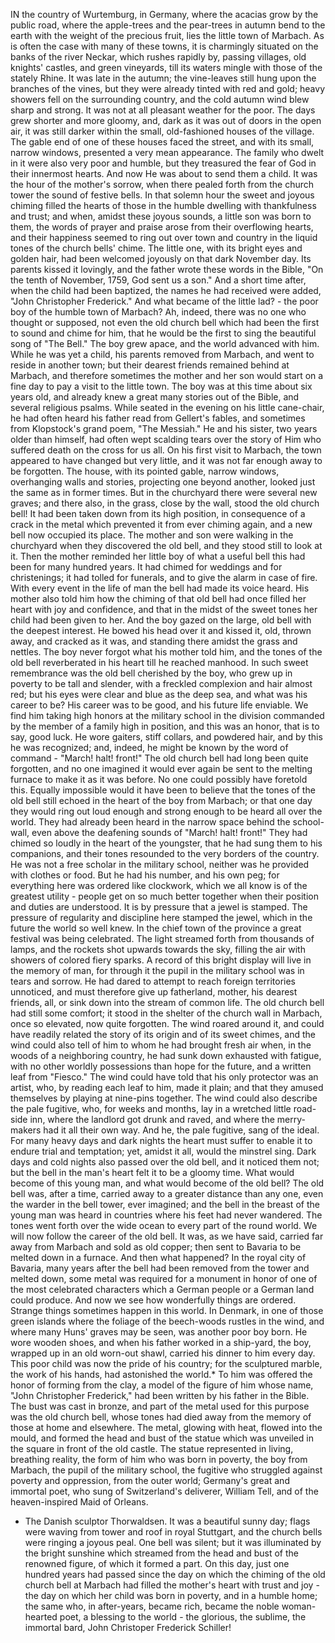 IN the country of Wurtemburg, in Germany, where the acacias grow by the public road, where the apple-trees and the pear-trees in autumn bend to the earth with the weight of the precious fruit, lies the little town of Marbach.
As is often the case with many of these towns, it is charmingly situated on the banks of the river Neckar, which rushes rapidly by, passing villages, old knights' castles, and green vineyards, till its waters mingle with those of the stately Rhine.
It was late in the autumn; the vine-leaves still hung upon the branches of the vines, but they were already tinted with red and gold; heavy showers fell on the surrounding country, and the cold autumn wind blew sharp and strong.
It was not at all pleasant weather for the poor.
The days grew shorter and more gloomy, and, dark as it was out of doors in the open air, it was still darker within the small, old-fashioned houses of the village.
The gable end of one of these houses faced the street, and with its small, narrow windows, presented a very mean appearance.
The family who dwelt in it were also very poor and humble, but they treasured the fear of God in their innermost hearts.
And now He was about to send them a child.
It was the hour of the mother's sorrow, when there pealed forth from the church tower the sound of festive bells.
In that solemn hour the sweet and joyous chiming filled the hearts of those in the humble dwelling with thankfulness and trust; and when, amidst these joyous sounds, a little son was born to them, the words of prayer and praise arose from their overflowing hearts, and their happiness seemed to ring out over town and country in the liquid tones of the church bells' chime.
The little one, with its bright eyes and golden hair, had been welcomed joyously on that dark November day.
Its parents kissed it lovingly, and the father wrote these words in the Bible, "On the tenth of November, 1759, God sent us a son."
And a short time after, when the child had been baptized, the names he had received were added, "John Christopher Frederick."
And what became of the little lad? - the poor boy of the humble town of Marbach?
Ah, indeed, there was no one who thought or supposed, not even the old church bell which had been the first to sound and chime for him, that he would be the first to sing the beautiful song of "The Bell."
The boy grew apace, and the world advanced with him.
While he was yet a child, his parents removed from Marbach, and went to reside in another town; but their dearest friends remained behind at Marbach, and therefore sometimes the mother and her son would start on a fine day to pay a visit to the little town.
The boy was at this time about six years old, and already knew a great many stories out of the Bible, and several religious psalms.
While seated in the evening on his little cane-chair, he had often heard his father read from Gellert's fables, and sometimes from Klopstock's grand poem, "The Messiah."
He and his sister, two years older than himself, had often wept scalding tears over the story of Him who suffered death on the cross for us all.
On his first visit to Marbach, the town appeared to have changed but very little, and it was not far enough away to be forgotten.
The house, with its pointed gable, narrow windows, overhanging walls and stories, projecting one beyond another, looked just the same as in former times.
But in the churchyard there were several new graves; and there also, in the grass, close by the wall, stood the old church bell!
It had been taken down from its high position, in consequence of a crack in the metal which prevented it from ever chiming again, and a new bell now occupied its place.
The mother and son were walking in the churchyard when they discovered the old bell, and they stood still to look at it.
Then the mother reminded her little boy of what a useful bell this had been for many hundred years.
It had chimed for weddings and for christenings; it had tolled for funerals, and to give the alarm in case of fire.
With every event in the life of man the bell had made its voice heard.
His mother also told him how the chiming of that old bell had once filled her heart with joy and confidence, and that in the midst of the sweet tones her child had been given to her.
And the boy gazed on the large, old bell with the deepest interest.
He bowed his head over it and kissed it, old, thrown away, and cracked as it was, and standing there amidst the grass and nettles.
The boy never forgot what his mother told him, and the tones of the old bell reverberated in his heart till he reached manhood.
In such sweet remembrance was the old bell cherished by the boy, who grew up in poverty to be tall and slender, with a freckled complexion and hair almost red; but his eyes were clear and blue as the deep sea, and what was his career to be?
His career was to be good, and his future life enviable.
We find him taking high honors at the military school in the division commanded by the member of a family high in position, and this was an honor, that is to say, good luck.
He wore gaiters, stiff collars, and powdered hair, and by this he was recognized; and, indeed, he might be known by the word of command - "March! halt! front!"
The old church bell had long been quite forgotten, and no one imagined it would ever again be sent to the melting furnace to make it as it was before.
No one could possibly have foretold this.
Equally impossible would it have been to believe that the tones of the old bell still echoed in the heart of the boy from Marbach; or that one day they would ring out loud enough and strong enough to be heard all over the world.
They had already been heard in the narrow space behind the school-wall, even above the deafening sounds of "March! halt! front!"
They had chimed so loudly in the heart of the youngster, that he had sung them to his companions, and their tones resounded to the very borders of the country.
He was not a free scholar in the military school, neither was he provided with clothes or food.
But he had his number, and his own peg; for everything here was ordered like clockwork, which we all know is of the greatest utility - people get on so much better together when their position and duties are understood.
It is by pressure that a jewel is stamped.
The pressure of regularity and discipline here stamped the jewel, which in the future the world so well knew.
In the chief town of the province a great festival was being celebrated.
The light streamed forth from thousands of lamps, and the rockets shot upwards towards the sky, filling the air with showers of colored fiery sparks.
A record of this bright display will live in the memory of man, for through it the pupil in the military school was in tears and sorrow.
He had dared to attempt to reach foreign territories unnoticed, and must therefore give up fatherland, mother, his dearest friends, all, or sink down into the stream of common life.
The old church bell had still some comfort; it stood in the shelter of the church wall in Marbach, once so elevated, now quite forgotten.
The wind roared around it, and could have readily related the story of its origin and of its sweet chimes, and the wind could also tell of him to whom he had brought fresh air when, in the woods of a neighboring country, he had sunk down exhausted with fatigue, with no other worldly possessions than hope for the future, and a written leaf from "Fiesco."
The wind could have told that his only protector was an artist, who, by reading each leaf to him, made it plain; and that they amused themselves by playing at nine-pins together.
The wind could also describe the pale fugitive, who, for weeks and months, lay in a wretched little road-side inn, where the landlord got drunk and raved, and where the merry-makers had it all their own way.
And he, the pale fugitive, sang of the ideal.
For many heavy days and dark nights the heart must suffer to enable it to endure trial and temptation; yet, amidst it all, would the minstrel sing.
Dark days and cold nights also passed over the old bell, and it noticed them not; but the bell in the man's heart felt it to be a gloomy time.
What would become of this young man, and what would become of the old bell?
The old bell was, after a time, carried away to a greater distance than any one, even the warder in the bell tower, ever imagined; and the bell in the breast of the young man was heard in countries where his feet had never wandered.
The tones went forth over the wide ocean to every part of the round world.
We will now follow the career of the old bell.
It was, as we have said, carried far away from Marbach and sold as old copper; then sent to Bavaria to be melted down in a furnace.
And then what happened?
In the royal city of Bavaria, many years after the bell had been removed from the tower and melted down, some metal was required for a monument in honor of one of the most celebrated characters which a German people or a German land could produce.
And now we see how wonderfully things are ordered.
Strange things sometimes happen in this world.
In Denmark, in one of those green islands where the foliage of the beech-woods rustles in the wind, and where many Huns' graves may be seen, was another poor boy born.
He wore wooden shoes, and when his father worked in a ship-yard, the boy, wrapped up in an old worn-out shawl, carried his dinner to him every day.
This poor child was now the pride of his country; for the sculptured marble, the work of his hands, had astonished the world.* To him was offered the honor of forming from the clay, a model of the figure of him whose name, "John Christopher Frederick," had been written by his father in the Bible.
The bust was cast in bronze, and part of the metal used for this purpose was the old church bell, whose tones had died away from the memory of those at home and elsewhere.
The metal, glowing with heat, flowed into the mould, and formed the head and bust of the statue which was unveiled in the square in front of the old castle.
The statue represented in living, breathing reality, the form of him who was born in poverty, the boy from Marbach, the pupil of the military school, the fugitive who struggled against poverty and oppression, from the outer world; Germany's great and immortal poet, who sung of Switzerland's deliverer, William Tell, and of the heaven-inspired Maid of Orleans.
* The Danish sculptor Thorwaldsen.
It was a beautiful sunny day; flags were waving from tower and roof in royal Stuttgart, and the church bells were ringing a joyous peal.
One bell was silent; but it was illuminated by the bright sunshine which streamed from the head and bust of the renowned figure, of which it formed a part.
On this day, just one hundred years had passed since the day on which the chiming of the old church bell at Marbach had filled the mother's heart with trust and joy - the day on which her child was born in poverty, and in a humble home; the same who, in after-years, became rich, became the noble woman-hearted poet, a blessing to the world - the glorious, the sublime, the immortal bard, John Christoper Frederick Schiller!

